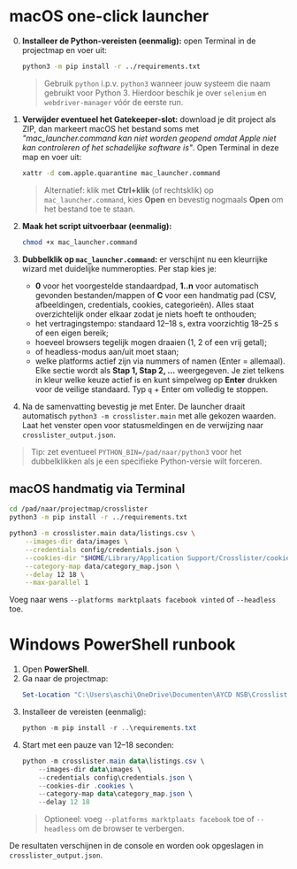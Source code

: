 # macOS one-click launcher

0. **Installeer de Python-vereisten (eenmalig):** open Terminal in de projectmap en voer uit:
   ```bash
   python3 -m pip install -r ../requirements.txt
   ```
   > Gebruik `python` i.p.v. `python3` wanneer jouw systeem die naam gebruikt voor Python 3. Hierdoor beschik je over `selenium` en `webdriver-manager` vóór de eerste run.

1. **Verwijder eventueel het Gatekeeper-slot:** download je dit project als ZIP, dan markeert macOS het bestand soms met *"mac_launcher.command kan niet worden geopend omdat Apple niet kan controleren of het schadelijke software is"*. Open Terminal in deze map en voer uit:
   ```bash
   xattr -d com.apple.quarantine mac_launcher.command
   ```
   > Alternatief: klik met **Ctrl+klik** (of rechtsklik) op `mac_launcher.command`, kies **Open** en bevestig nogmaals **Open** om het bestand toe te staan.
2. **Maak het script uitvoerbaar (eenmalig):**
   ```bash
   chmod +x mac_launcher.command
   ```
3. **Dubbelklik op `mac_launcher.command`:** er verschijnt nu een kleurrijke wizard met duidelijke nummeropties. Per stap kies je:
   - **0** voor het voorgestelde standaardpad, **1..n** voor automatisch gevonden bestanden/mappen of **C** voor een handmatig pad (CSV, afbeeldingen, credentials, cookies, categorieën). Alles staat overzichtelijk onder elkaar zodat je niets hoeft te onthouden;
   - het vertragingstempo: standaard 12–18 s, extra voorzichtig 18–25 s of een eigen bereik;
   - hoeveel browsers tegelijk mogen draaien (1, 2 of een vrij getal);
   - of headless-modus aan/uit moet staan;
   - welke platforms actief zijn via nummers of namen (Enter = allemaal).
   Elke sectie wordt als **Stap 1, Stap 2, ...** weergegeven. Je ziet telkens in kleur welke keuze actief is en kunt simpelweg op **Enter** drukken voor de veilige standaard. Typ `q` + Enter om volledig te stoppen.
4. Na de samenvatting bevestig je met Enter. De launcher draait automatisch `python3 -m crosslister.main` met alle gekozen waarden. Laat het venster open voor statusmeldingen en de verwijzing naar `crosslister_output.json`.

> Tip: zet eventueel `PYTHON_BIN=/pad/naar/python3` voor het dubbelklikken als je een specifieke Python-versie wilt forceren.

## macOS handmatig via Terminal

```bash
cd /pad/naar/projectmap/crosslister
python3 -m pip install -r ../requirements.txt

python3 -m crosslister.main data/listings.csv \
    --images-dir data/images \
    --credentials config/credentials.json \
    --cookies-dir "$HOME/Library/Application Support/Crosslister/cookies" \
    --category-map data/category_map.json \
    --delay 12 18 \
    --max-parallel 1
```

Voeg naar wens `--platforms marktplaats facebook vinted` of `--headless` toe.

# Windows PowerShell runbook

1. Open **PowerShell**.
2. Ga naar de projectmap:
   ```powershell
   Set-Location "C:\Users\aschi\OneDrive\Documenten\AYCD NSB\Crosslist\crosslist\crosslister"
   ```
3. Installeer de vereisten (eenmalig):
   ```powershell
   python -m pip install -r ..\requirements.txt
   ```
4. Start met een pauze van 12–18 seconden:
   ```powershell
   python -m crosslister.main data\listings.csv \
       --images-dir data\images \
       --credentials config\credentials.json \
       --cookies-dir .cookies \
       --category-map data\category_map.json \
       --delay 12 18
   ```
   > Optioneel: voeg `--platforms marktplaats facebook` toe of `--headless` om de browser te verbergen.

De resultaten verschijnen in de console en worden ook opgeslagen in `crosslister_output.json`.
